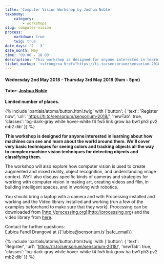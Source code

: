 ```yaml
---
title: 'Computer Vision Workshop by Joshua Noble'
taxonomy:
    category:
        - workshops
slug: computer-vision
process:
    markdown: true
    twig: true
date_days: '2 - 3'
date_month: May
time: '09.00 - 18.00'
description: 'This workshop is designed for anyone interested in learning about how machines can see and learn about the world around them.'
ticket_markup: '<strong><a href="https://ti.to/sensorium/sensorium-2018"_blank">Register</a></strong>'
---
```


#### Wednesday 2nd May 2018 - Thursday 3rd May 2018 (9am - 5pm)
#### Tutor: [Joshua Noble](https://www.sensorium.is/speakers/joshua-noble)

**Limited number of places.**

{% include 'partials/atoms/button.html.twig' with {'button': {
    'text': 'Register now',
    'url': 'https://ti.to/sensorium/sensorium-2018/',
    'newTab': true,
    'classes': 'bg-dark-gray white hover-white f4 fw5 link grow ba bw1 ph3 pv2 mb2 dib'
}} %}

**This workshop is designed for anyone interested in learning about how machines can see and learn about the world around them. We'll cover very basic techniques for seeing colors and tracking objects all the way to complex machine vision techniques for detecting objects and classifying them.** 


The workshop will also explore how computer vision is used to create augmented and mixed reality, object recognition, and understanding image context. We'll also discuss specific kinds of cameras and strategies for working with computer vision in making art, creating videos and film, in building intelligent spaces, and in working with robotics. 


You should bring a laptop with a camera and with Processing installed and working and the Video library installed and working (run a few of the examples beforehand to make sure that they work). Processing can be downloaded from [http://processing.org](http://processing.org) and the video library from [here](https://processing.org/reference/libraries/video/index.html).


Contact for further questions: <br>
Ľubica Fandl Drangová at <a href="mailto:{{'lubica@sensorium.is'|safe_email}}">{{'lubica@sensorium.is'|safe_email}}</a>

{% include 'partials/atoms/button.html.twig' with {'button': {
    'text': 'Register',
    'url': 'https://ti.to/sensorium/sensorium-2018/',
    'newTab': true,
    'classes': 'bg-dark-gray white hover-white f4 fw5 link grow ba bw1 ph3 pv2 mb2 dib'
}} %}